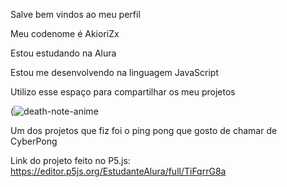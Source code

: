 Salve bem vindos ao meu perfil

Meu codenome é AkioriZx

Estou estudando na Alura

Estou me desenvolvendo na linguagem JavaScript

Utilizo esse espaço para compartilhar os meu projetos

(![death-note-anime](https://github.com/AkioriZx/AkioriZx/assets/169378466/4aa21805-ef05-4a91-b187-6d453d7ee7f4)



Um dos projetos que fiz foi o ping pong que gosto de chamar de CyberPong

Link do projeto feito no P5.js:
https://editor.p5js.org/EstudanteAlura/full/TiFqrrG8a
